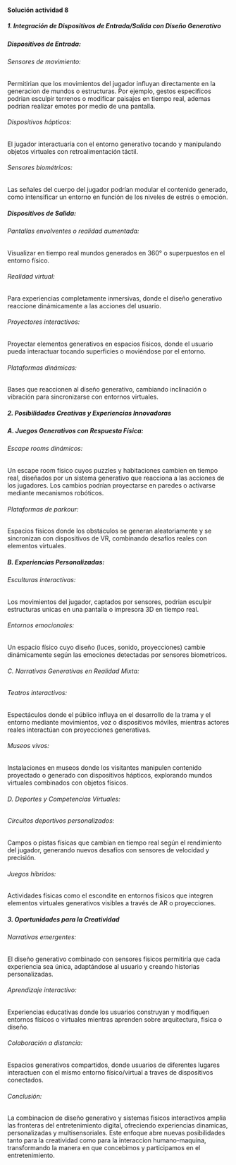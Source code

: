 #### Solución actividad 8

##### 1. Integración de Dispositivos de Entrada/Salida con Diseño Generativo

##### Dispositivos de Entrada:

###### Sensores de movimiento: 
Permitirian que los movimientos del jugador influyan directamente en la generacion de mundos o estructuras. Por ejemplo, gestos especificos podrian esculpir terrenos o modificar paisajes en tiempo real, ademas podrian realizar emotes por medio de una pantalla.

###### Dispositivos hápticos: 
El jugador interactuaría con el entorno generativo tocando y manipulando objetos virtuales con retroalimentación táctil.

###### Sensores biométricos: 
Las señales del cuerpo del jugador podrían modular el contenido generado, como intensificar un entorno en función de los niveles de estrés o emoción.

##### Dispositivos de Salida:
###### Pantallas envolventes o realidad aumentada: 
Visualizar en tiempo real mundos generados en 360° o superpuestos en el entorno físico.
###### Realidad virtual: 
Para experiencias completamente inmersivas, donde el diseño generativo reaccione dinámicamente a las acciones del usuario.
###### Proyectores interactivos: 
Proyectar elementos generativos en espacios físicos, donde el usuario pueda interactuar tocando superficies o moviéndose por el entorno.
###### Plataformas dinámicas: 
Bases que reaccionen al diseño generativo, cambiando inclinación o vibración para sincronizarse con entornos virtuales.

##### 2. Posibilidades Creativas y Experiencias Innovadoras

##### A. Juegos Generativos con Respuesta Física:

###### Escape rooms dinámicos: 
Un escape room físico cuyos puzzles y habitaciones cambien en tiempo real, diseñados por un sistema generativo que reacciona a las acciones de los jugadores. Los cambios podrían proyectarse en paredes o activarse mediante mecanismos robóticos.
###### Plataformas de parkour: 
Espacios físicos donde los obstáculos se generan aleatoriamente y se sincronizan con dispositivos de VR, combinando desafíos reales con elementos virtuales.

##### B. Experiencias Personalizadas:

###### Esculturas interactivas: 
Los movimientos del jugador, captados por sensores, podrian esculpir estructuras unicas en una pantalla o impresora 3D en tiempo real.
###### Entornos emocionales: 
Un espacio físico cuyo diseño (luces, sonido, proyecciones) cambie dinámicamente según las emociones detectadas por sensores biometricos.

###### C. Narrativas Generativas en Realidad Mixta:

###### Teatros interactivos: 
Espectáculos donde el público influya en el desarrollo de la trama y el entorno mediante movimientos, voz o dispositivos móviles, mientras actores reales interactúan con proyecciones generativas.
###### Museos vivos: 
Instalaciones en museos donde los visitantes manipulen contenido proyectado o generado con dispositivos hápticos, explorando mundos virtuales combinados con objetos físicos.

###### D. Deportes y Competencias Virtuales:

###### Circuitos deportivos personalizados: 
Campos o pistas físicas que cambian en tiempo real según el rendimiento del jugador, generando nuevos desafíos con sensores de velocidad y precisión.
###### Juegos híbridos: 
Actividades físicas como el escondite en entornos físicos que integren elementos virtuales generativos visibles a través de AR o proyecciones.

##### 3. Oportunidades para la Creatividad

###### Narrativas emergentes: 
El diseño generativo combinado con sensores físicos permitiría que cada experiencia sea única, adaptándose al usuario y creando historias personalizadas.
###### Aprendizaje interactivo: 
Experiencias educativas donde los usuarios construyan y modifiquen entornos físicos o virtuales mientras aprenden sobre arquitectura, fisica o diseño.
###### Colaboración a distancia: 
Espacios generativos compartidos, donde usuarios de diferentes lugares interactuen con el mismo entorno físico/virtual a traves de dispositivos conectados.

###### Conclusión:
La combinacion de diseño generativo y sistemas fisicos interactivos amplia las fronteras del entretenimiento digital, ofreciendo experiencias dinamicas, personalizadas y multisensoriales. Este enfoque abre nuevas posibilidades tanto para la creatividad como para la interaccion humano-maquina, transformando la manera en que concebimos y participamos en el entretenimiento.
